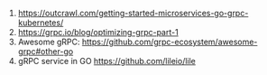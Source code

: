 1. https://outcrawl.com/getting-started-microservices-go-grpc-kubernetes/
2. https://grpc.io/blog/optimizing-grpc-part-1
3. Awesome gRPC: https://github.com/grpc-ecosystem/awesome-grpc#other-go
4. gRPC service in GO https://github.com/lileio/lile
